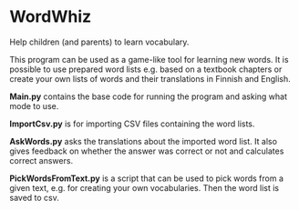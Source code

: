 # WordWhiz
Help children (and parents) to learn vocabulary.

This program can be used as a game-like tool for learning new words. 
It is possible to use prepared word lists e.g. based on a textbook 
chapters or create your own lists of words and their translations 
in Finnish and English.

**Main.py** contains the base code for running the program and asking what 
mode to use.

**ImportCsv.py** is for importing CSV files containing the word lists.

**AskWords.py** asks the translations about the imported word list. It 
also gives feedback on whether the answer was correct or not and calculates 
correct answers.

**PickWordsFromText.py** is a script that can be used to 
pick words from a given text, e.g. for creating your own vocabularies. Then 
the word list is saved to csv.

